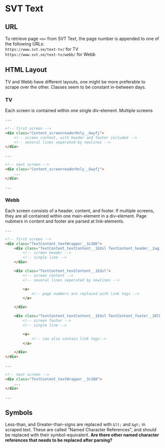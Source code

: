 # SVT Text

## URL
To retrieve page `<n>` from SVT Text, the page number is appended to one of the following URLs:\
`https://www.svt.se/text-tv/` for TV\
`https://www.svt.se/text-tv/webb/` for Webb

## HTML Layout
TV and Webb have different layouts, one might be more preferable to scrape over the other. Classes seem to be constant in-between days.

### TV
Each screen is contained within one single div-element. Multiple screens
```html
...

<!-- first screen -->
<div class="Content_screenreaderOnly__Gwyfj">
    <!-- screen content, with header and footer included -->
    <!-- several lines seperated by newlines -->
</div>

...

<!-- next screen -->
<div class="Content_screenreaderOnly__Gwyfj">
    ...
</div>

...
```

### Webb
Each screen consists of a header, content, and footer. If multiple screens, they are all contained within one main-element in a div-element. Page nubmers in content and footer are parsed at link-elements.

```html
...

<!-- first screen -->
<div class="TextContent_textWrapper__3s3Q0">
    <div class="TextContent_textContent__1Edsl TextContent_header__2agih">
        <!-- screen header -->
        <!-- single line -->
    </div>

    <div class="TextContent_textContent__1Edsl">
        <!-- screen content -->
        <!-- several lines seperated by newlines -->

        <a>
            <!-- page numbers are replaced with link tags -->
        </a>

    </div>

    <div class="TextContent_textContent__1Edsl TextContent_footer__28lhb">
        <!-- screen footer -->
        <!-- single line -->

        <a>
            <!-- can also contain link tags-->
        </a>

    </div>
</div>

...

<!-- next screen -->
<div class="TextContent_textWrapper__3s3Q0">
    ...
</div>

...
```

## Symbols
Less-than, and Greater-than-signs are replaced with `&lt;` and `&gt;` in scraped text. These are called "Named Character References", and should be replaced with their symbol-equivalent. **Are there other named character references that needs to be replaced after parsing?**
